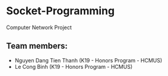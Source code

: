 # Socket-Programming
Computer Network Project
## Team members:
* Nguyen Dang Tien Thanh (K19 - Honors Program - HCMUS)
* Le Cong Binh (K19 - Honors Program - HCMUS)

